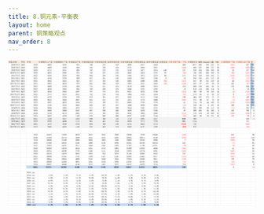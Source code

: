 ```yaml
---
title: 8.铜元素-平衡表
layout: home
parent: 铜策略观点
nav_order: 8
---
```





<img src="Charts/%E5%85%A8%E7%90%83%E9%93%9C%E5%B9%B3%E8%A1%A1%E8%A1%A8.png" alt="全球铜平衡">


